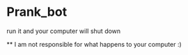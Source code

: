 # Prank_bot
run it and your computer will shut down


** I am not responsible for what happens to your computer :) 
